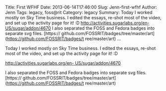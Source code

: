 Title: First WFHF
Date: 2013-06-14T17:46:00
Slug: Jenn-first-wfhf
Author: Jenn
Tags: legacy, foss@rit
Category: legacy
Summary: Today I worked mostly on Sky Time business. I edited the essays, re-shot most of the video, and set up the activity page for it! :D  [http://activities.sugarlabs.org/en- US/sugar/addon/4670](http://activities.sugarlabs.org/en-US/sugar/addon/4670)  I also separated the FOSS and Fedora badges into separate svg files. [https:// github.com/FOSSRIT/badges/tree/master/art](https://github.com/FOSSRIT/badges/t ree/master/art)   ... 

Today I worked mostly on Sky Time business. I edited the essays, re-shot most
of the video, and set up the activity page for it! :D

[http://activities.sugarlabs.org/en-
US/sugar/addon/4670](http://activities.sugarlabs.org/en-US/sugar/addon/4670)

I also separated the FOSS and Fedora badges into separate svg files. [https://
github.com/FOSSRIT/badges/tree/master/art](https://github.com/FOSSRIT/badges/t
ree/master/art)


